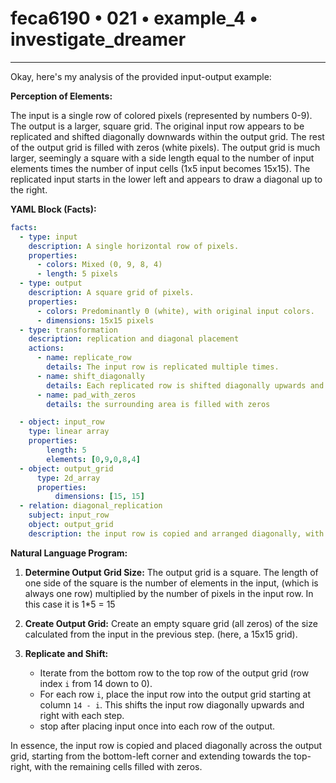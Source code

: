 # feca6190 • 021 • example_4 • investigate_dreamer

---
Okay, here's my analysis of the provided input-output example:

**Perception of Elements:**

The input is a single row of colored pixels (represented by numbers 0-9). The output is a larger, square grid. The original input row appears to be replicated and shifted diagonally downwards within the output grid. The rest of the output grid is filled with zeros (white pixels). The output grid is much larger, seemingly a square with a side length equal to the number of input elements times the number of input cells (1x5 input becomes 15x15). The replicated input starts in the lower left and appears to draw a diagonal up to the right.

**YAML Block (Facts):**



```yaml
facts:
  - type: input
    description: A single horizontal row of pixels.
    properties:
      - colors: Mixed (0, 9, 8, 4)
      - length: 5 pixels
  - type: output
    description: A square grid of pixels.
    properties:
      - colors: Predominantly 0 (white), with original input colors.
      - dimensions: 15x15 pixels
  - type: transformation
    description: replication and diagonal placement
    actions:
      - name: replicate_row
        details: The input row is replicated multiple times.
      - name: shift_diagonally
        details: Each replicated row is shifted diagonally upwards and to the right, forming a diagonal line.
      - name: pad_with_zeros
        details: the surrounding area is filled with zeros

  - object: input_row
    type: linear array
    properties:
        length: 5
        elements: [0,9,0,8,4]
  - object: output_grid
      type: 2d_array
      properties:
          dimensions: [15, 15]
  - relation: diagonal_replication
    subject: input_row
    object: output_grid
    description: the input row is copied and arranged diagonally, with padding
```



**Natural Language Program:**

1.  **Determine Output Grid Size:** The output grid is a square. The length of one side of the square is the number of elements in the input, (which is always one row) multiplied by the number of pixels in the input row. In this case it is 1*5 = 15

2.  **Create Output Grid:** Create an empty square grid (all zeros) of the size calculated from the input in the previous step. (here, a 15x15 grid).

3.  **Replicate and Shift:**
    *   Iterate from the bottom row to the top row of the output grid (row index `i` from 14 down to 0).
    *   For each row `i`, place the input row into the output grid starting at column `14 - i`. This shifts the input row diagonally upwards and right with each step.
    *   stop after placing input once into each row of the output.

In essence, the input row is copied and placed diagonally across the output grid, starting from the bottom-left corner and extending towards the top-right, with the remaining cells filled with zeros.

